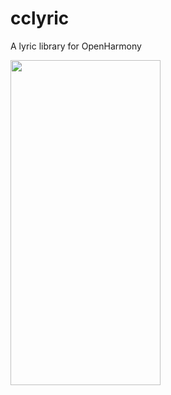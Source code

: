 # cclyric

A lyric library for OpenHarmony

<img src="https://upload-images.jianshu.io/upload_images/4420407-1e94e7f3ad798fd0.png?imageMogr2/auto-orient/strip%7CimageView2/2/w/1240" width="240" height="520"/>
